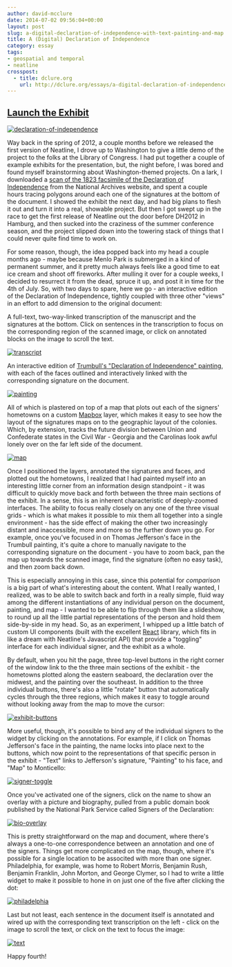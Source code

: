 ```yaml
---
author: david-mcclure
date: 2014-07-02 09:56:04+00:00
layout: post
slug: a-digital-declaration-of-independence-with-text-painting-and-map
title: A (Digital) Declaration of Independence
category: essay
tags:
- geospatial and temporal
- neatline
crosspost:
  - title: dclure.org
    url: http://dclure.org/essays/a-digital-declaration-of-independence-with-text-painting-and-map/
---
```



## [Launch the Exhibit](http://neatline.dclure.org/neatline/show/declaration-of-independence)



[![declaration-of-independence](http://dclure.org/wp-content/uploads/2014/07/declaration-of-independence-1024x610.jpg)](http://neatline.dclure.org/neatline/show/declaration-of-independence)

Way back in the spring of 2012, a couple months before we released the first version of Neatline, I drove up to Washington to give a little demo of the project to the folks at the Library of Congress. I had put together a couple of example exhibits for the presentation, but, the night before, I was bored and found myself brainstorming about Washington-themed projects. On a lark, I downloaded a [scan of the 1823 facsimile of the Declaration of Independence](http://www.archives.gov/exhibits/charters/declaration_transcript.html) from the National Archives website, and spent a couple hours tracing polygons around each one of the signatures at the bottom of the document. I showed the exhibit the next day, and had big plans to flesh it out and turn it into a real, showable project. But then I got swept up in the race to get the first release of Neatline out the door before DH2012 in Hamburg, and then sucked into the craziness of the summer conference season, and the project slipped down into the towering stack of things that I could never quite find time to work on.

For some reason, though, the idea popped back into my head a couple months ago - maybe because Menlo Park is submerged in a kind of permanent summer, and it pretty much always feels like a good time to eat ice cream and shoot off fireworks. After mulling it over for a couple weeks, I decided to resurrect it from the dead, spruce it up, and post it in time for the 4th of July. So, with two days to spare, here we go - an interactive edition of the Declaration of Independence, tightly coupled with three other "views" in an effort to add dimension to the original document:

A full-text, two-way-linked transcription of the manuscript and the signatures at the bottom. Click on sentences in the transcription to focus on the corresponding region of the scanned image, or click on annotated blocks on the image to scroll the text.

[![transcript](http://dclure.org/wp-content/uploads/2014/07/transcript-1024x620.jpg)](http://dclure.org/wp-content/uploads/2014/07/transcript.jpg)




An interactive edition of [Trumbull's "Declaration of Independence" painting](http://en.wikipedia.org/wiki/Trumbull%27s_Declaration_of_Independence), with each of the faces outlined and interactively linked with the corresponding signature on the document.

[![painting](http://dclure.org/wp-content/uploads/2014/07/painting1-1024x616.jpg)](http://dclure.org/wp-content/uploads/2014/07/painting1.jpg)




All of which is plastered on top of a map that plots out each of the signers' hometowns on a custom [Mapbox](https://www.mapbox.com) layer, which makes it easy to see how the layout of  the signatures maps on to the geographic layout of the colonies. Which, by extension, tracks the future division between Union and Confederate states in the Civil War - Georgia and the Carolinas look awful lonely over on the far left side of the document.

[![map](http://dclure.org/wp-content/uploads/2014/07/map1-1024x615.jpg)](http://dclure.org/wp-content/uploads/2014/07/map1.jpg)





Once I positioned the layers, annotated the signatures and faces, and plotted out the hometowns, I realized that I had painted myself into an interesting little corner from an information design standpoint - it was difficult to quickly move back and forth between the three main sections of the exhibit. In a sense, this is an inherent characteristic of deeply-zoomed interfaces. The ability to focus really closely on any one of the three visual grids - which is what makes it possible to mix them all together into a single environment - has the side effect of making the other two increasingly distant and inaccessible, more and more so the further down you go. For example, once you've focused in on Thomas Jefferson's face in the Trumbull painting, it's quite a chore to manually navigate to the corresponding signature on the document - you have to zoom back, pan the map up towards the scanned image, find the signature (often no easy task), and then zoom back down.

This is especially annoying in this case, since this potential for _comparison_ is a big part of what's interesting about the content. What I really wanted, I realized, was to be able to switch back and forth in a really simple, fluid way among the different instantiations of any individual person on the document, painting, and map - I wanted to be able to flip through them like a slideshow, to round up all the little partial representations of the person and hold them side-by-side in my head. So, as an experiment, I whipped up a little batch of custom UI components (built with the excellent [React](http://facebook.github.io/react/) library, which fits in like a dream with Neatline's Javascript API) that provide a "toggling" interface for each individual signer, and the exhibit as a whole.

By default, when you hit the page, three top-level buttons in the right corner of the window link to the the three main sections of the exhibit - the hometowns plotted along the eastern seaboard, the declaration over the midwest, and the painting over the southeast. In addition to the three individual buttons, there's also a little "rotate" button that automatically cycles through the three regions, which makes it easy to toggle around without looking away from the map to move the cursor:

[![exhibit-buttons](http://dclure.org/wp-content/uploads/2014/07/exhibit-buttons.jpg)](http://dclure.org/wp-content/uploads/2014/07/exhibit-buttons.jpg)

More useful, though, it's possible to bind any of the individual signers to the widget by clicking on the annotations. For example, if I click on Thomas Jefferson's face in the painting, the name locks into place next to the buttons, which now point to the representations of that specific person in the exhibit - "Text" links to Jefferson's signature, "Painting" to his face, and "Map" to Monticello:

[![signer-toggle](http://dclure.org/wp-content/uploads/2014/07/signer-toggle-1024x840.jpg)](http://dclure.org/wp-content/uploads/2014/07/signer-toggle.jpg)

Once you've activated one of the signers, click on the name to show an overlay with a picture and biography, pulled from a public domain book published by the National Park Service called Signers of the Declaration:

[![bio-overlay](http://dclure.org/wp-content/uploads/2014/07/bio-overlay-1024x624.jpg)](http://dclure.org/wp-content/uploads/2014/07/bio-overlay.jpg)

This is pretty straightforward on the map and document, where there's always a one-to-one correspondence between an annotation and one of the signers. Things get more complicated on the map, though, where it's possible for a single location to be associted with more than one signer. Philadelphia, for example, was home to Robert Morris, Benjamin Rush, Benjamin Franklin, John Morton, and George Clymer, so I had to write a little widget to make it possible to hone in on just one of the five after clicking the dot:

[![philadelphia](http://dclure.org/wp-content/uploads/2014/07/philadelphia-1024x377.jpg)](http://dclure.org/wp-content/uploads/2014/07/philadelphia.jpg)

Last but not least, each sentence in the document itself is annotated and wired up with the corresponding text transcription on the left - click on the image to scroll the text, or click on the text to focus the image:

[![text](http://dclure.org/wp-content/uploads/2014/07/text-1024x617.jpg)](http://dclure.org/wp-content/uploads/2014/07/text.jpg)

Happy fourth!
